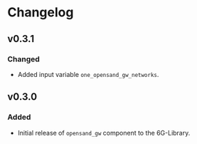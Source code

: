 # Changelog

## v0.3.1
### Changed
- Added input variable `one_opensand_gw_networks`.

## v0.3.0
### Added
- Initial release of `opensand_gw` component to the 6G-Library.